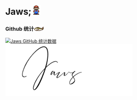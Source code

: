 # Jaws;<img src="https://github.com/jawswzr/jawswzr/blob/8450fc39cb0daa3f8659cd35d7c76c7683dc8fc6/Mario_Hello_Big.gif" width="30px">

###  Github 统计<img src="https://github.com/jawswzr/jawswzr/blob/c86ef78eb7f0a2de753463206f839d51a924f76f/2a5ffca53016a7af-1.gif" width="30px">

[![Jaws GitHub 统计数据](https://github-readme-stats.vercel.app/api?username=jawswzr&show_icons=true&count_private=true)](https://github.com/jawswzr)
<img src="https://github.com/jawswzr/jawswzr/blob/c86ef78eb7f0a2de753463206f839d51a924f76f/Jaws.gif" width="400px">
